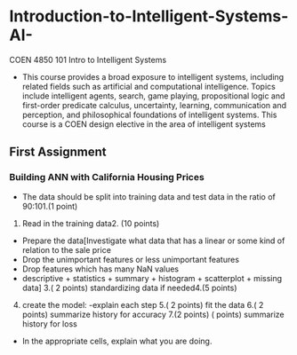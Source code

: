 # Introduction-to-Intelligent-Systems-AI-
COEN 4850 101 Intro to Intelligent Systems
+ This course provides a broad exposure to intelligent systems, including related fields such as artificial and computational intelligence. Topics include intelligent agents, search, game playing, propositional logic and first-order predicate calculus, uncertainty, learning, communication and perception, and philosophical foundations of intelligent systems. This course is a COEN design elective in the area of intelligent systems
## First Assignment 
### Building ANN with California Housing Prices
+ The data should be split into training data and test data in the ratio of 90:101.(1 point)    
1. Read in the training data2. (10 points) 
+ Prepare the data[Investigate what data that has a linear or some kind of relation to the sale price
+ Drop the unimportant features or less unimportant features
+ Drop features which has many NaN values
+ descriptive + statistics + summary + histogram + scatterplot + missing data]
3.( 2 points)  standardizing data if needed4.(5 points) 
4. create the model: -explain each step
5.( 2 points) fit the data
6.( 2 points)  summarize history for accuracy
7.(2 points) ( points) summarize history for loss 
+ In the appropriate cells, explain what you are doing.
